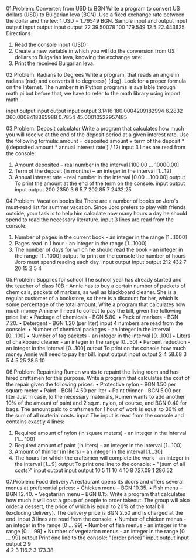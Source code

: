 01.Problem: Converter: from USD to BGN
Write a program to convert US dollars (USD) to Bulgarian leva (BGN). Use a fixed exchange rate between the dollar and the lev: 1 USD = 1.79549 BGN.
Sample input and output
input output   input output  input output
22    39.50078 100   179.549 12.5  22.443625
Directions
1. Read the console input (USD):
2. Create a new variable in which you will do the conversion from US dollars to Bulgarian leva, knowing the exchange rate:
3. Print the received Bulgarian leva.

02.Problem: Radians to Degrees
Write a program, that reads an angle in radians (rad) and converts it to degrees>) (deg). Look for a proper formula on the Internet. 
The number π in Python programs is available through math.pi but before that, we have to refer to the math library using import math.

input	   output             input	   output             input	   output 
3.1416	180.0004209182994		6.2832	360.0008418365988		0.7854	45.00010522957485

03.Problem: Deposit calculator
Write a program that calculates how much you will receive at the end of the deposit period at a given interest rate. Use the following formula:
amount = deposited amount + term of the deposit * ((deposited amount * annual interest rate ) / 12)
input
3 lines are read from the console:
1. Amount deposited – real number in the interval [100.00 … 10000.00]
2. Term of the deposit (in months) – an integer in the interval [1…12]
3. Annual interest rate - real number in the interval [0.00 …100.00]
output
To print the amount at the end of the term on the console.
input	output   input	output
200            2350
3              6
5.7	  202.85   7      2432.25

04.Problem: Vacation books list
There are a number of books on Joro's must-read list for summer vacation. Since Joro prefers to play with friends outside, 
your task is to help him calculate how many hours a day he should spend to read the necessary literature.
input
3 lines are read from the console:
1. Number of pages in the current book - an integer in the range [1…1000]
2. Pages read in 1 hour - an integer in the range [1…1000]
3. The number of days for which he should read the book - an integer in the range [1…1000]
output
To print on the console the number of hours Joro must spend reading each day.
input	output  input	output
212           432   7
20            15
2	    5       4

05.Problem: Supplies for school
The school year has already started and the teacher of class 10B - Annie has to buy a certain number of packets of chemicals, packets of markers, as well as blackboard cleaner. She is a regular customer of a bookstore, so there is a discount for her, which is some percentage of the total amount. Write a program that calculates how much money Annie will need to collect to pay the bill, given the following price list:
• Package of chemicals - BGN 5.80.
• Pack of markers - BGN 7.20.
• Detergent - BGN 1.20 (per liter)
input
4 numbers are read from the console:
• Number of chemical packages - an integer in the interval [0...100]
• Number of tag packets - an integer in the interval [0...100]
• Liters of chalkboard cleaner - an integer in the range [0…50]
• Percent reduction - an integer in the interval [0...100]
output
To print on the console how much money Annie will need to pay her bill.
input	output  input	output
2             4     58.68
3             5
4             5
25	  28.5    10

06.Problem: Repainting
Rumen wants to repaint the living room and has hired craftsmen for this purpose. Write a program that calculates the cost of the repair given the following prices:
• Protective nylon - BGN 1.50 per square meter
• Paint - BGN 14.50 per liter
• Paint thinner - BGN 5.00 per liter
Just in case, to the necessary materials, Rumen wants to add another 10% of the amount of paint and 2 sq.m. nylon, of course, and BGN 0.40 for bags. The amount paid to craftsmen for 1 hour of work is equal to 30% of the sum of all material costs.
input
The input is read from the console and contains exactly 4 lines:
1. Required amount of nylon (in square meters) - an integer in the interval [1... 100]
2. Required amount of paint (in liters) - an integer in the interval [1…100]
3. Amount of thinner (in liters) - an integer in the interval [1…30]
4. The hours for which the craftsmen will complete the work - an integer in the interval [1…9]
output
To print one line to the console:
• "{sum of all costs}"
input	output  input	output
10            5
11            10
4             10
8	    727.09  1     286.52

07.Problem: Food delivery
A restaurant opens its doors and offers several menus at preferential prices:
• Chicken menu – BGN 10.35.
• Fish menu – BGN 12.40.
• Vegetarian menu – BGN 8.15.
Write a program that calculates how much it will cost a group of people to order takeout.
The group will also order a dessert, the price of which is equal to 20% of the total bill (excluding delivery).
The delivery price is BGN 2.50 and is charged at the end.
input
3 lines are read from the console:
• Number of chicken menus - an integer in the range [0 … 99]
• Number of fish menus - an integer in the range [0 … 99]
• Number of vegetarian menus - an integer in the range [0 … 99]
output
Print one line to the console: "{order price}"
input	output  input	output
2            9      
4            2
3	    116.2  3      173.38



